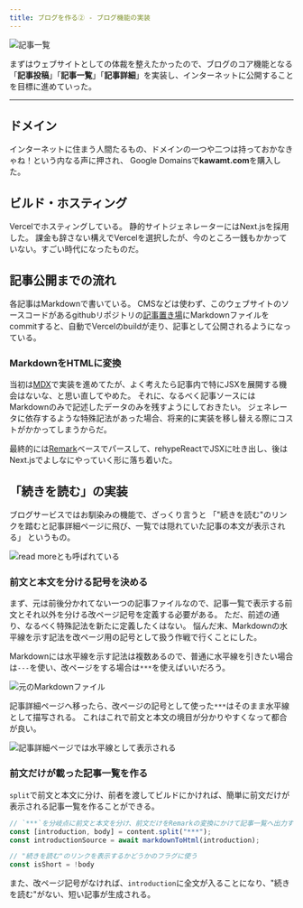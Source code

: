 ```yaml
---
title: ブログを作る② - ブログ機能の実装
---
```


![記事一覧](https://cdn-ak.f.st-hatena.com/images/fotolife/h/hachipochi/20210722/20210722113446.png "SIMPLEシリーズ / THE 記事一覧")

まずはウェブサイトとしての体裁を整えたかったので、ブログのコア機能となる「**記事投稿**」「**記事一覧**」「**記事詳細**」を実装し、インターネットに公開することを目標に進めていった。

***

## ドメイン

インターネットに住まう人間たるもの、ドメインの一つや二つは持っておかなきゃね！という内なる声に押され、
Google Domainsで**kawamt.com**を購入した。

## ビルド・ホスティング

Vercelでホスティングしている。
静的サイトジェネレーターにはNext.jsを採用した。
課金も辞さない構えでVercelを選択したが、今のところ一銭もかかっていない。すごい時代になったものだ。

## 記事公開までの流れ

各記事はMarkdownで書いている。
CMSなどは使わず、このウェブサイトのソースコードがあるgithubリポジトリの[記事置き場](https://github.com/kawaPC/kawamt.com/tree/main/entry)にMarkdownファイルをcommitすると、自動でVercelのbuildが走り、記事として公開されるようになっている。

### MarkdownをHTMLに変換

当初は[MDX](https://mdxjs.com/getting-started/next)で実装を進めてたが、よく考えたら記事内で特にJSXを展開する機会はないな、と思い直してやめた。
それに、なるべく記事ソースにはMarkdownのみで記述したデータのみを残すようにしておきたい。
ジェネレータに依存するような特殊記法があった場合、将来的に実装を移し替える際にコストがかかってしまうからだ。

最終的には[Remark](https://remark.js.org/)ベースでパースして、rehypeReactでJSXに吐き出し、後はNext.jsでよしなにやっていく形に落ち着いた。

## 「続きを読む」の実装

ブログサービスではお馴染みの機能で、ざっくり言うと
「"続きを読む"のリンクを踏むと記事詳細ページに飛び、一覧では隠れていた記事の本文が表示される」
というもの。

![read moreとも呼ばれている](https://cdn-ak.f.st-hatena.com/images/fotolife/h/hachipochi/20210729/20210729181908.png "read moreとも呼ばれている")

### 前文と本文を分ける記号を決める

まず、元は前後分かれてない一つの記事ファイルなので、記事一覧で表示する前文とそれ以外を分ける改ページ記号を定義する必要がある。
ただ、前述の通り、なるべく特殊記法を新たに定義したくはない。
悩んだ末、Markdownの水平線を示す記法を改ページ用の記号として扱う作戦で行くことにした。

Markdownには水平線を示す記法は複数あるので、普通に水平線を引きたい場合は`---`を使い、改ページをする場合は`***`を使えばいいだろう。

![元のMarkdownファイル](https://cdn-ak.f.st-hatena.com/images/fotolife/h/hachipochi/20210729/20210729182253.png "元のMarkdownファイル")

記事詳細ページへ移ったら、改ページの記号として使った`***`はそのまま水平線として描写される。
これはこれで前文と本文の境目が分かりやすくなって都合が良い。

![記事詳細ページでは水平線として表示される](https://cdn-ak.f.st-hatena.com/images/fotolife/h/hachipochi/20210729/20210729181903.png "記事詳細ページでは水平線として表示される")

### 前文だけが載った記事一覧を作る

`split`で前文と本文に分け、前者を渡してビルドにかければ、簡単に前文だけが表示される記事一覧を作ることができる。

```ts
// `***`を分岐点に前文と本文を分け、前文だけをRemarkの変換にかけて記事一覧へ出力する
const [introduction, body] = content.split("***");
const introductionSource = await markdownToHtml(introduction);

// "続きを読む"のリンクを表示するかどうかのフラグに使う
const isShort = !body
```

また、改ページ記号がなければ、`introduction`に全文が入ることになり、"続きを読む"がない、短い記事が生成される。
